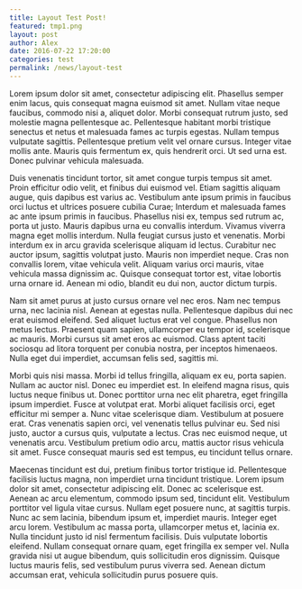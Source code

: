 ```yaml
---
title: Layout Test Post!
featured: tmp1.png
layout: post
author: Alex	
date: 2016-07-22 17:20:00
categories: test
permalink: /news/layout-test
---
```


Lorem ipsum dolor sit amet, consectetur adipiscing elit. Phasellus semper enim lacus, quis consequat magna euismod sit amet. Nullam vitae neque faucibus, commodo nisi a, aliquet dolor. Morbi consequat rutrum justo, sed molestie magna pellentesque ac. Pellentesque habitant morbi tristique senectus et netus et malesuada fames ac turpis egestas. Nullam tempus vulputate sagittis. Pellentesque pretium velit vel ornare cursus. Integer vitae mollis ante. Mauris quis fermentum ex, quis hendrerit orci. Ut sed urna est. Donec pulvinar vehicula malesuada.

Duis venenatis tincidunt tortor, sit amet congue turpis tempus sit amet. Proin efficitur odio velit, et finibus dui euismod vel. Etiam sagittis aliquam augue, quis dapibus est varius ac. Vestibulum ante ipsum primis in faucibus orci luctus et ultrices posuere cubilia Curae; Interdum et malesuada fames ac ante ipsum primis in faucibus. Phasellus nisi ex, tempus sed rutrum ac, porta ut justo. Mauris dapibus urna eu convallis interdum. Vivamus viverra magna eget mollis interdum. Nulla feugiat cursus justo et venenatis. Morbi interdum ex in arcu gravida scelerisque aliquam id lectus. Curabitur nec auctor ipsum, sagittis volutpat justo. Mauris non imperdiet neque. Cras non convallis lorem, vitae vehicula velit. Aliquam varius orci mauris, vitae vehicula massa dignissim ac. Quisque consequat tortor est, vitae lobortis urna ornare id. Aenean mi odio, blandit eu dui non, auctor dictum turpis.

Nam sit amet purus at justo cursus ornare vel nec eros. Nam nec tempus urna, nec lacinia nisl. Aenean at egestas nulla. Pellentesque dapibus dui nec erat euismod eleifend. Sed aliquet luctus erat vel congue. Phasellus non metus lectus. Praesent quam sapien, ullamcorper eu tempor id, scelerisque ac mauris. Morbi cursus sit amet eros ac euismod. Class aptent taciti sociosqu ad litora torquent per conubia nostra, per inceptos himenaeos. Nulla eget dui imperdiet, accumsan felis sed, sagittis mi.

Morbi quis nisi massa. Morbi id tellus fringilla, aliquam ex eu, porta sapien. Nullam ac auctor nisl. Donec eu imperdiet est. In eleifend magna risus, quis luctus neque finibus ut. Donec porttitor urna nec elit pharetra, eget fringilla ipsum imperdiet. Fusce at volutpat erat. Morbi aliquet facilisis orci, eget efficitur mi semper a. Nunc vitae scelerisque diam. Vestibulum at posuere erat. Cras venenatis sapien orci, vel venenatis tellus pulvinar eu. Sed nisi justo, auctor a cursus quis, vulputate a lectus. Cras nec euismod neque, ut venenatis arcu. Vestibulum pretium odio arcu, mattis auctor risus vehicula sit amet. Fusce consequat mauris sed est tempus, eu tincidunt tellus ornare.

Maecenas tincidunt est dui, pretium finibus tortor tristique id. Pellentesque facilisis luctus magna, non imperdiet urna tincidunt tristique. Lorem ipsum dolor sit amet, consectetur adipiscing elit. Donec ac scelerisque est. Aenean ac arcu elementum, commodo ipsum sed, tincidunt elit. Vestibulum porttitor vel ligula vitae cursus. Nullam eget posuere nunc, at sagittis turpis. Nunc ac sem lacinia, bibendum ipsum et, imperdiet mauris. Integer eget arcu lorem. Vestibulum ac massa porta, ullamcorper metus et, lacinia ex. Nulla tincidunt justo id nisl fermentum facilisis. Duis vulputate lobortis eleifend. Nullam consequat ornare quam, eget fringilla ex semper vel. Nulla gravida nisi ut augue bibendum, quis sollicitudin eros dignissim. Quisque luctus mauris felis, sed vestibulum purus viverra sed. Aenean dictum accumsan erat, vehicula sollicitudin purus posuere quis.